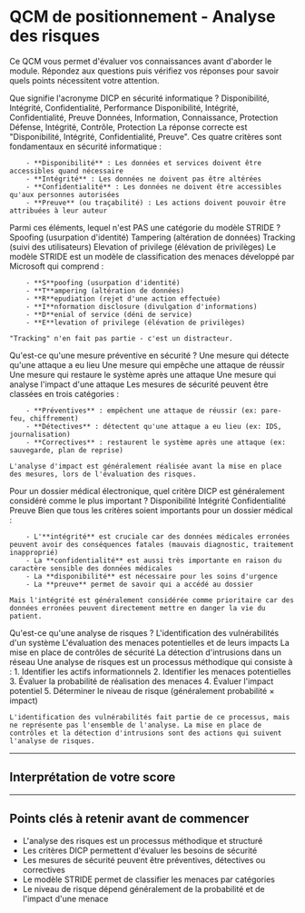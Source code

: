 # QCM de positionnement - Analyse des risques

Ce QCM vous permet d'évaluer vos connaissances avant d'aborder le module. Répondez aux questions puis vérifiez vos réponses pour savoir quels points nécessitent votre attention.

<py-multiple-choice id="q1">
  <py-title>Que signifie l'acronyme DICP en sécurité informatique ?</py-title>
  <py-choice>Disponibilité, Intégrité, Confidentialité, Performance</py-choice>
  <py-choice correct>Disponibilité, Intégrité, Confidentialité, Preuve</py-choice>
  <py-choice>Données, Information, Connaissance, Protection</py-choice>
  <py-choice>Défense, Intégrité, Contrôle, Protection</py-choice>
  <py-feedback>
    La réponse correcte est "Disponibilité, Intégrité, Confidentialité, Preuve". Ces quatre critères sont fondamentaux en sécurité informatique :

        - **Disponibilité** : Les données et services doivent être accessibles quand nécessaire
        - **Intégrité** : Les données ne doivent pas être altérées
        - **Confidentialité** : Les données ne doivent être accessibles qu'aux personnes autorisées
        - **Preuve** (ou traçabilité) : Les actions doivent pouvoir être attribuées à leur auteur
  </py-feedback>
</py-multiple-choice>

<py-multiple-choice id="q2">
  <py-title>Parmi ces éléments, lequel n'est PAS une catégorie du modèle STRIDE ?</py-title>
  <py-choice>Spoofing (usurpation d'identité)</py-choice>
  <py-choice>Tampering (altération de données)</py-choice>
  <py-choice correct>Tracking (suivi des utilisateurs)</py-choice>
  <py-choice>Elevation of privilege (élévation de privilèges)</py-choice>
  <py-feedback>
    Le modèle STRIDE est un modèle de classification des menaces développé par Microsoft qui comprend :

        - **S**poofing (usurpation d'identité)
        - **T**ampering (altération de données)
        - **R**epudiation (rejet d'une action effectuée)
        - **I**nformation disclosure (divulgation d'informations)
        - **D**enial of service (déni de service)
        - **E**levation of privilege (élévation de privilèges)
    
    "Tracking" n'en fait pas partie - c'est un distracteur.
  </py-feedback>
</py-multiple-choice>

<py-multiple-choice id="q3">
  <py-title>Qu'est-ce qu'une mesure préventive en sécurité ?</py-title>
  <py-choice>Une mesure qui détecte qu'une attaque a eu lieu</py-choice>
  <py-choice correct>Une mesure qui empêche une attaque de réussir</py-choice>
  <py-choice>Une mesure qui restaure le système après une attaque</py-choice>
  <py-choice>Une mesure qui analyse l'impact d'une attaque</py-choice>
  <py-feedback>
    Les mesures de sécurité peuvent être classées en trois catégories :
        
        - **Préventives** : empêchent une attaque de réussir (ex: pare-feu, chiffrement)
        - **Détectives** : détectent qu'une attaque a eu lieu (ex: IDS, journalisation)
        - **Correctives** : restaurent le système après une attaque (ex: sauvegarde, plan de reprise)
    
    L'analyse d'impact est généralement réalisée avant la mise en place des mesures, lors de l'évaluation des risques.
  </py-feedback>
</py-multiple-choice>

<py-multiple-choice id="q4">
  <py-title>Pour un dossier médical électronique, quel critère DICP est généralement considéré comme le plus important ?</py-title>
  <py-choice>Disponibilité</py-choice>
  <py-choice correct>Intégrité</py-choice>
  <py-choice>Confidentialité</py-choice>
  <py-choice>Preuve</py-choice>
  <py-feedback>
    Bien que tous les critères soient importants pour un dossier médical :

        - L'**intégrité** est cruciale car des données médicales erronées peuvent avoir des conséquences fatales (mauvais diagnostic, traitement inapproprié)
        - La **confidentialité** est aussi très importante en raison du caractère sensible des données médicales
        - La **disponibilité** est nécessaire pour les soins d'urgence
        - La **preuve** permet de savoir qui a accédé au dossier
    
    Mais l'intégrité est généralement considérée comme prioritaire car des données erronées peuvent directement mettre en danger la vie du patient.
  </py-feedback>
</py-multiple-choice>

<py-multiple-choice id="q5">
  <py-title>Qu'est-ce qu'une analyse de risques ?</py-title>
  <py-choice>L'identification des vulnérabilités d'un système</py-choice>
  <py-choice correct>L'évaluation des menaces potentielles et de leurs impacts</py-choice>
  <py-choice>La mise en place de contrôles de sécurité</py-choice>
  <py-choice>La détection d'intrusions dans un réseau</py-choice>
  <py-feedback>
    Une analyse de risques est un processus méthodique qui consiste à :
    1. Identifier les actifs informationnels
    2. Identifier les menaces potentielles
    3. Évaluer la probabilité de réalisation des menaces
    4. Évaluer l'impact potentiel
    5. Déterminer le niveau de risque (généralement probabilité × impact)
    
    L'identification des vulnérabilités fait partie de ce processus, mais ne représente pas l'ensemble de l'analyse. La mise en place de contrôles et la détection d'intrusions sont des actions qui suivent l'analyse de risques.
  </py-feedback>
</py-multiple-choice>

---

## Interprétation de votre score

<div id="score-button-container"></div>
<div id="score-display"></div>

<script>
document.addEventListener('DOMContentLoaded', () => {
  function checkScore() {
    const questions = document.querySelectorAll('py-multiple-choice');
    let score = 0;
    const total = questions.length;
    
    questions.forEach(question => {
      if (question.getAttribute('answered') === 'correctly') {
        score++;
      }
    });
    
    let result = `Votre score : ${score}/${total}<br><br>`;
    
    if (score === total) {
      result += "<strong>Excellent !</strong> Vous maîtrisez déjà les concepts de base de l'analyse des risques. Ce module vous permettra d'approfondir vos connaissances.";
    } else if (score >= 3) {
      result += "<strong>Bon travail !</strong> Vous avez de bonnes connaissances de base, mais certains concepts méritent d'être approfondis. Ce module vous aidera à consolider votre compréhension.";
    } else {
      result += "<strong>Ce module sera particulièrement bénéfique pour vous</strong>, car il vous permettra d'acquérir les bases essentielles de l'analyse des risques, un domaine fondamental en cybersécurité.";
    }
    
    document.getElementById('score-display').innerHTML = result;
  }
  
  const container = document.getElementById('score-button-container');
  if (container && !container.querySelector('button')) {
    const button = document.createElement('button');
    button.textContent = 'Vérifier mon score';
    button.className = 'md-button';
    button.addEventListener('click', checkScore);
    container.appendChild(button);
  }
});
</script>

---

## Points clés à retenir avant de commencer

- L'analyse des risques est un processus méthodique et structuré
- Les critères DICP permettent d'évaluer les besoins de sécurité
- Les mesures de sécurité peuvent être préventives, détectives ou correctives
- Le modèle STRIDE permet de classifier les menaces par catégories
- Le niveau de risque dépend généralement de la probabilité et de l'impact d'une menace